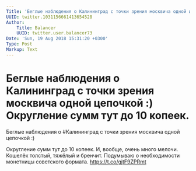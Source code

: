 ```yaml
---
Title: 'Беглые наблюдения о Калининград с точки зрения москвича одной цепочкой :)  Округление сумм тут до 10 копеек.'
UUID: twitter.1031156661413654528
Author:
    Title: Balancer
    UUID: twitter.user.balancer73
Date: 'Sun, 19 Aug 2018 15:31:20 +0300'
Type: Post
Markup: Text
---
```


# Беглые наблюдения о Калининград с точки зрения москвича одной цепочкой :)  Округление сумм тут до 10 копеек.

Беглые наблюдения о #Калининград с точки зрения москвича
одной цепочкой :)

Округление сумм тут до 10 копеек. И, вообще, очень много
мелочи. Кошелёк толстый, тяжёлый и бренчит. Подумываю о
необходимости монетницы советского формата.
https://t.co/gjtF9ZPRmt